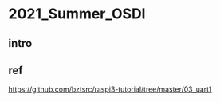 # 2021_Summer_OSDI
## intro
  

## ref
  https://github.com/bztsrc/raspi3-tutorial/tree/master/03_uart1
  

 
